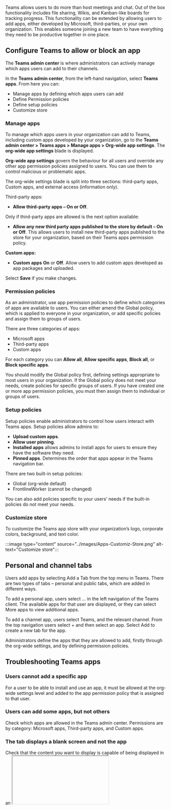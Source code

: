 Teams allows users to do  more than host meetings and chat. Out of the box functionality includes file sharing, Wikis, and Kanban-like boards for tracking progress. This functionality can be extended by allowing users to add apps, either developed by Microsoft, third-parties, or your own organization. This enables someone joining a new team to have everything they need to be productive together in one place.

## Configure Teams to allow or block an app

The **Teams admin center** is where administrators can actively manage which apps users can add to their channels.

In the **Teams admin center**, from the left-hand navigation, select **Teams apps**. From here you can:

- Manage apps by defining which apps users can add
- Define Permission policies
- Define setup policies
- Customize store

### Manage apps

To manage which apps users in your organization can add to Teams, including custom apps developed by your organization, go to the **Teams admin center > Teams apps > Manage apps > Org-wide app settings**. The **org-wide app settings** blade is displayed.

**Org-wide app settings** govern the behaviour for all users and override any other app permission policies assigned to users. You can use them to control malicious or problematic apps.

The org-wide settings blade is split into three sections: third-party apps, Custom apps, and external access (information only).

Third-party apps:

- **Allow third-party apps – On or Off**.

Only if third-party apps are allowed is the next option available:

- **Allow any new third party apps published to the store by default – On or Off**. This allows users to install new third-party apps published to the store for your organization, based on their Teams apps permission policy.

**Custom apps:**

- **Custom apps** **On** or **Off**. Allow users to add custom apps developed as app packages and uploaded.

Select **Save** if you make changes.

### Permission policies

As an administrator, use app permission policies to define which categories of apps are available to users. You can either amend the Global policy, which is applied to everyone in your organization, or add specific policies and assign them to groups of users.

There are three categories of apps:

- Microsoft apps
- Third-party apps
- Custom apps

For each category you can **Allow all**, **Allow specific apps**, **Block all**, or **Block specific apps**.

You should modify the Global policy first, defining settings appropriate to most users in your organization. If the Global policy does not meet your needs, create policies for specific groups of users. If you have created one or more app permission policies, you must then assign them to individual or groups of users.

### Setup policies

Setup policies enable administrators to control how users interact with Teams apps. Setup policies allow admins to:

- **Upload custom apps**.
- **Allow user pinning**.
- **Installed apps** allows admins to install apps for users to ensure they have the software they need.
- **Pinned apps**. Determines the order that apps appear in the Teams navigation bar.  

There are two built-in setup policies:

- Global (org-wide default)
- FrontlineWorker (cannot be changed)

You can also add policies specific to your users’ needs if the built-in policies do not meet your needs.

### Customize store
To customize the Teams app store with your organization’s logo, corporate colors, background, and text color.

:::image type="content" source="../images/Apps-Customiz-Store.png" alt-text="Customize store":::

## Personal and channel tabs

Users add apps by selecting Add a Tab from the top menu in Teams. There are two types of tabs – personal and public tabs, which are added in different ways.

To add a personal app, users select … in the left navigation of the Teams client. The available apps for that user are displayed, or they can select More apps to view additional apps.

To add a channel app, users select Teams, and the relevant channel. From the top navigation users select + and then select an app. Select Add to create a new tab for the app.

Administrators define the apps that they are allowed to add, firstly through the org-wide settings, and by defining permission policies.

## Troubleshooting Teams apps

### Users cannot add a specific app

For a user to be able to install and use an app, it must be allowed at the org-wide settings level and added to the app permission policy that is assigned to that user.

### Users can add some apps, but not others

Check which apps are allowed in the Teams admin center. Permissions are by category: Microsoft apps, Third-party apps, and Custom apps.

### The tab displays a blank screen and not the app

Check that the content you want to display is capable of being displayed in an <iframe>.

### Users are unable to delete an app

Users cannot uninstall an app that has been installed by admin. Check **Microsoft Teams admin center > Teams apps > Setup policies > Installed apps**.
